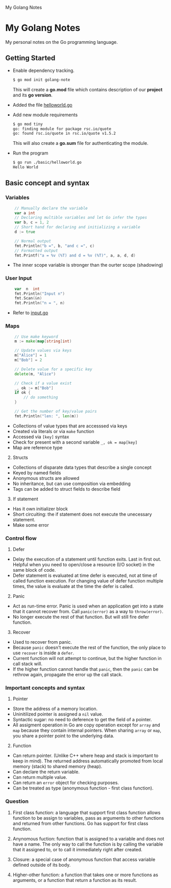 My Golang Notes

# My Golang Notes  
My personal notes on the Go programming language.
## Getting Started

- Enable dependency tracking. 
	```bash
	$ go mod init golang-note
	```
	This will create a **go.mod** file which contains description of our **project** and its **go version**. 
	
- Added the file [helloworld.go](basic/helloworld.go)
- Add new module requirements
	```bash
	$ go mod tiny
	go: finding module for package rsc.io/quote
	go: found rsc.io/quote in rsc.io/quote v1.5.2
	```
	This will also create a **go.sum** file for authenticating the module.
	
- Run the program
	```bash
	$ go run ./basic/helloworld.go
	Hello World
	```

## Basic concept and syntax

### Variables
```go
	// Manually declare the variable
	var a int
	// Declaring multible variables and let Go infer the types
	var b, c = 1, 2
	// Short hand for declaring and initializing a variable
	d := true

	// Normal output
	fmt.Println("b =", b, "and c =", c)
	// Formatted output
	fmt.Printf("a = %v (%T) and d = %v (%T)", a, a, d, d)
```
- The inner scope variable is stronger than the ourter scope (shadowing)

### User Input
```go
	var  n  int
	fmt.Println("Input n")
	fmt.Scan(&n)
	fmt.Println("n = ", n)
```
- Refer to [input.go](basic/input.go)

### Maps
```go
	// Use make keyword
	m := make(map[string]int)

	// Update values via keys
	m["Alice"] = 1
	m["Bob"] = 2

	// Delete value for a specific key
	delete(m, "Alice")

	// Check if a value exist
	_, ok := m["Bob"]
	if ok {
		// do something
	}

	// Get the number of key/value pairs
	fmt.Println("len: ", len(m))
```
- Collections of value types that are accesssed via keys
- Created via literals or via `make` function
- Accessed via `[key]` syntax
- Check for present with a second variable `_, ok = map[key]`
- Map are reference type

2. Structs
  - Collections of disparate data types that describe a single concept
  - Keyed by named fields
  - Anonymous structs are allowed
  - No inheritance, but can use composition via embedding
  - Tags can be added to struct fields to describe field

3. If statement
  - Has it own initializer block
  - Short circuiting: the if statement does not execute the unecessary statement.
  - Make some error 

### Control flow 

1. Defer
  - Delay the execution of a statement until function exits. Last in first out. Helpful when you need to open/close a resource (I/O socket) in the same block of code.
  - Defer statement is evaluated at time defer is executed, not at time of called function execution. For changing value of defer function  multiple times, the value is evaluate at the time the defer is called.

2. Panic 
  - Act as run-time error. Panic is used when an application get into a state that it cannot recover from. Call `panic(error)` as a way to `throw(error)`.
  - No longer execute the rest of that function. But will still fire defer function.

3. Recover
  - Used to recover from panic.
  - Because `panic` doesn't execute the rest of the function, the only place to use `recover` is inside a `defer`. 
  - Current function will not attempt to continue, but the higher function in call stack will.
  - If the higher function cannot handle that `panic`, then the `panic` can be rethrow again, propagate the error up the call stack.

### Important concepts and syntax

1. Pointer
  - Store the address of a memory location.
  - Uninitilized pointer is assigned a `nil` value.
  - Syntactic sugar: no need to deference to get the field of a pointer. 
  - All assigment operation in Go are copy operation except for `array` and `map` because they contain internal pointers. When sharing `array` or `map`, you share a pointer point to the underlying data.

2. Function 
  - Can return pointer. (Unlike C++ where heap and stack is important to keep in mind). The returned address automatically promoted from local memory (stack) to shared memory (heap).
  - Can declare the return variable.
  - Can return multiple value.
  - Can return an `error` object for checking purposes.
  - Can be treated as type (anonymous function - first class function).

### Question
  1. First class function: a language that support first class function allows function to be assign to variables, pass as arguments to other functions and returned from other functions. Go has support for first class function.

  2. Anynomous fuction: function that is assigned to a variable and does not have a name. The only way to call the function is by calling the variable that it assigned to, or to call it immediately right after created.

  3. Closure: a special case of anonymous function that access variable defined outside of its body.

  4. Higher-other function: a function that takes one or more functions as arguments, or a function that return a function as its result.


